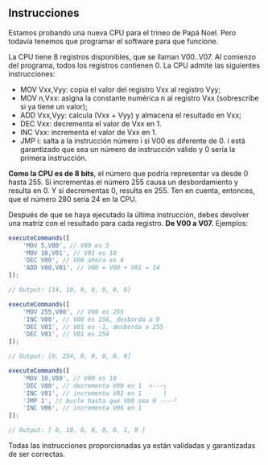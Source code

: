 ## Instrucciones

Estamos probando una nueva CPU para el trineo de Papá Noel. Pero todavía tenemos que programar el software para que funcione.

La CPU tiene 8 registros disponibles, que se llaman V00..V07. Al comienzo del programa, todos los registros contienen 0. La CPU admite las siguientes instrucciones:

- MOV Vxx,Vyy: copia el valor del registro Vxx al registro Vyy;
- MOV n,Vxx: asigna la constante numérica n al registro Vxx (sobrescribe si ya tiene un valor);
- ADD Vxx,Vyy: calcula (Vxx + Vyy) y almacena el resultado en Vxx;
- DEC Vxx: decrementa el valor de Vxx en 1.
- INC Vxx: incrementa el valor de Vxx en 1.
- JMP i: salta a la instrucción número i si V00 es diferente de 0. i está garantizado que sea un número de instrucción válido y 0 sería la primera instrucción.

**Como la CPU es de 8 bits**, el número que podría representar va desde 0 hasta 255. Si incrementas el número 255 causa un desbordamiento y resulta en 0. Y si decrementas 0, resulta en 255. Ten en cuenta, entonces, que el número 280 sería 24 en la CPU.

Después de que se haya ejecutado la última instrucción, debes devolver una matriz con el resultado para cada registro. **De V00 a V07.** Ejemplos:

```js
executeCommands([
	'MOV 5,V00', // V00 es 5
	'MOV 10,V01', // V01 es 10
	'DEC V00', // V00 ahora es 4
	'ADD V00,V01', // V00 = V00 + V01 = 14
]);

// Output: [14, 10, 0, 0, 0, 0, 0]

executeCommands([
	'MOV 255,V00', // V00 es 255
	'INC V00', // V00 es 256, desborda a 0
	'DEC V01', // V01 es -1, desborda a 255
	'DEC V01', // V01 es 254
]);

// Output: [0, 254, 0, 0, 0, 0, 0]

executeCommands([
	'MOV 10,V00', // V00 es 10
	'DEC V00', // decrementa V00 en 1  <---┐
	'INC V01', // incrementa V01 en 1      |
	'JMP 1', // bucle hasta que V00 sea 0 ----┘
	'INC V06', // incrementa V06 en 1
]);

// Output: [ 0, 10, 0, 0, 0, 0, 1, 0 ]
```

Todas las instrucciones proporcionadas ya están validadas y garantizadas de ser correctas.
